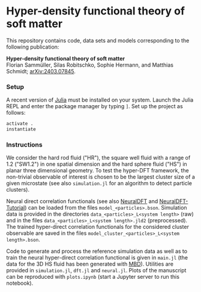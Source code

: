 # Hyper-density functional theory of soft matter

This repository contains code, data sets and models corresponding to the following publication:

**Hyper-density functional theory of soft matter**  
Florian Sammüller, Silas Robitschko, Sophie Hermann, and Matthias Schmidt; [arXiv:2403.07845](https://arxiv.org/abs/2403.07845).

### Setup

A recent version of [Julia](https://julialang.org/downloads/) must be installed on your system.
Launch the Julia REPL and enter the package manager by typing `]`.
Set up the project as follows:

```julia
activate .
instantiate
```

### Instructions

We consider the hard rod fluid ("HR"), the square well fluid with a range of 1.2 ("SW1.2") in one spatial dimension and the hard sphere fluid ("HS") in planar three dimensional geometry.
To test the hyper-DFT framework, the non-trivial observable of interest is chosen to be the largest cluster size of a given microstate (see also `simulation.jl` for an algorithm to detect particle clusters).

Neural direct correlation functionals (see also [NeuralDFT](https://github.com/sfalmo/NeuralDFT) and [NeuralDFT-Tutorial](https://github.com/sfalmo/NeuralDFT-Tutorial)) can be loaded from the files `model_<particles>.bson`.
Simulation data is provided in the directories `data_<particles>_L<system length>` (raw) and in the files `data_<particles>_L<system length>.jld2` (preprocessed).
The trained hyper-direct correlation functionals for the considered cluster observable are saved in the files `model_cluster_<particles>_L<system length>.bson`.

Code to generate and process the reference simulation data as well as to train the neural hyper-direct correlation functional is given in `main.jl` (the data for the 3D HS fluid has been generated with [MBD](https://gitlab.uni-bayreuth.de/bt306964/mbd)).
Utilities are provided in `simulation.jl`, `dft.jl` and `neural.jl`.
Plots of the manuscript can be reproduced with `plots.ipynb` (start a Jupyter server to run this notebook).
